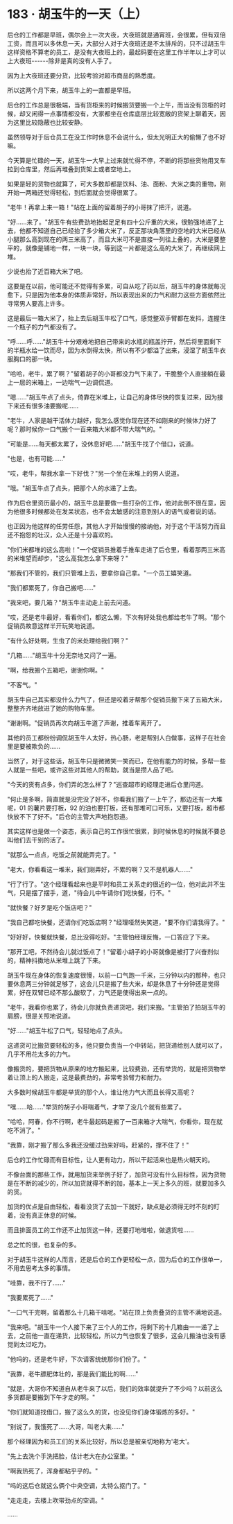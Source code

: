 <link rel="stylesheet" href="../styles/text.css" />
<h1>183 · 胡玉牛的一天（上）</h1>

后仓的工作都是早班，偶尔会上一次大夜，大夜班就是通宵班，会很累，但有双倍工资，而且可以多休息一天，大部分人对于大夜班还是不太排斥的，只不过胡玉牛这样资格不算老的员工，是没有大夜班上的，最起码要在这里工作半年以上才可以上大夜班------除非是真的没有人手了。

因为上大夜班还要分货，比较考验对超市商品的熟悉度。

所以这两个月下来，胡玉牛上的一直都是早班。

后仓的工作总是很极端，当有货柜来的时候搬货要搬一个上午，而当没有货柜的时候，却又闲得一点事情都没有，大家都坐在仓库底层比较宽敞的货架上聊着天，因为这里比较隐蔽也比较安静。

虽然领导对于后仓员工在没工作时休息不会说什么，但太光明正大的偷懒了也不好嘛。

今天算是忙碌的一天，胡玉牛一大早上过来就忙得不停，不断的将那些货物用叉车拉到仓库里，然后再堆叠到货架上或者空地上。

如果是轻的货物也就算了，可大多数却都是饮料、油、面粉、大米之类的重物，刚开始一两箱还觉得轻松，到后面就会觉得很累了。

"老牛！再拿上来一箱！"站在上面的留着胡子的小哥抹了把汗，说道。

"好......来了。"胡玉牛有些费劲地抬起足足有四十公斤重的大米，很勉强地递了上去，他都不知道自己已经抬了多少箱大米了，反正那块角落里的空地的大米已经从小腿那么高到现在的两三米高了，而且大米可不是直接一列往上叠的，大米是要整平的，就像是铺地一样，一块一块，等到这一片都是这么高的大米了，再继续网上堆。

少说也抬了近百箱大米了吧。

这要是在以前，他可能还不觉得有多累，可自从吃了药以后，胡玉牛的身体就每况愈下，只是因为他本身的体质非常好，所以表现出来的力气和耐力这些方面依然比寻常男人要高上许多。

这是最后一箱大米了，抬上去后胡玉牛松了口气，感觉整双手臂都在发抖，连握住一个瓶子的力气都没有了。

"呼......呼......"胡玉牛十分艰难地把自己带来的水瓶的瓶盖拧开，然后将里面剩下的半瓶水给一饮而尽，因为水倒得太快，所以有不少都溢了出来，浸湿了胡玉牛衣服胸口的那一块。

"哈哈，老牛，累了啊？"留着胡子的小哥都没力气下来了，干脆整个人直接躺在最上一层的米箱上，一边喘气一边调侃道。

"嗯......"胡玉牛点了点头，倚靠在米堆上，让自己的身体尽快的恢复过来，因为接下来还有很多油要搬呢......

"老牛，人家是越干活体力越好，我怎么感觉你现在还不如刚来的时候体力好了呢？那时候你一口气搬个一百来箱大米都不带大喘气的。"

"可能是......每天都太累了，没休息好吧......"胡玉牛找了个借口，说道。

"也是，也有可能......"

"哎，老牛，帮我水拿一下好伐？"另一个坐在米堆上的男人说道。

"哦。"胡玉牛点了点头，把那个人的水递了上去。

作为后仓里资历最小的，胡玉牛总是要做一些打杂的工作，他对此倒不很在意，因为他很多时候都处在发呆状态，也不会太敏感的注意到别人的语气或者说的话。

也正因为他这样的任劳任怨，其他人才开始慢慢的接纳他，对于这个干活努力而且还不抱怨的壮汉，众人还是十分喜欢的。

"你们米都堆的这么高啦！"一个促销员推着手推车走进了后仓里，看着那两三米高的米堆望而却步，"这么高我怎么拿下来呀？"

"那我们不管的，我们只管堆上去，要拿你自己拿。"一个员工嬉笑道。

"我们都累死了，你自己搬吧......"

"我来吧，要几箱？"胡玉牛主动走上前去问道。

"哎，还是老牛最好，看看你们，都这么懒，下次有好处我也都给老牛了啊。"那个促销员故意这样半开玩笑地说道。

"有什么好处啊，生虫了的米处理给我们啊？"

"几箱......"胡玉牛十分无奈地又问了一遍。

"啊，给我搬个五箱吧，谢谢你啊。"

"不客气。"

胡玉牛自己其实都没什么力气了，但还是咬着牙帮那个促销员搬下来了五箱大米，整整齐齐地放进了她的购物车里。

"谢谢啊。"促销员再次向胡玉牛道了声谢，推着车离开了。

其他的员工都纷纷调侃胡玉牛人太好，热心肠，老是帮别人白做事，这样子在社会里是要被欺负的......

当然了，对于这些话，胡玉牛只是微微笑一笑而已，在他有能力的时候，多帮一些人就是一些吧，或许这些对其他人的帮助，就当是攒人品了吧。

"今天的货有点多，你们弄的怎么样了？"巡查超市的经理走进后仓里问道。

"何止是多啊，简直就是没完没了好不，你看我们搬了一上午了，那边还有一大堆呢，01 的薯片要打板，92 的油也要打板，还有那堆可口可乐，又要打板，超市都快放不下了好不。"后仓的主管大声地抱怨道。

其实这样也是做一个姿态，表示自己的工作很忙很累，到时候休息的时候就不要总叫他们去干别的活了。

"就那么一点点，吃饭之前就能弄完了。"

"老大，你看看这一堆米，我们刚弄好，不累的啊？又不是机器人......"

"行了行了。"这个经理看起来也是平时和员工关系走的很近的一位，他对此并不生气，只是摆了摆手，道，"待会儿中午请你们吃快餐，行不。"

"就快餐？好歹是吃个饭店吧？"

"我自己都吃快餐，还请你们吃饭店啊？"经理哑然失笑道，"要不你们请我得了。"

"好好好，快餐就快餐，总比没得吃好。"主管怕经理反悔，一口答应了下来。

"那开工吧，不然待会儿就过饭点了！"留着小胡子的小哥就像是被打了兴奋剂似的，精神抖擞地从米堆上跳了下来。

胡玉牛现在身体的恢复速度很慢，以前一口气跑一千米，三分钟以内的那种，也只要休息两三分钟就足够了，这会儿只是搬了些大米，却是休息了十分钟还是觉得累，好在双臂已经不那么酸软了，力气还是使得出来一点的。

"老牛，我看你也累了，待会儿你就负责递货吧，我们来搬。"主管拍了拍胡玉牛的肩膀，很是关照地说道。

"好......"胡玉牛松了口气，轻轻地点了点头。

这递货可比搬货要轻松的多，他只要负责当一个中转站，把货递给别人就可以了，几乎不用花太多的力气。

像搬货的，要把货物从原来的地方搬起来，比较费劲，还有举货的，就是把货物举着让顶上的人搬走，这是最费劲的，非常考验臂力和耐力。

大多数时候胡玉牛都是举货的那个人，谁让他力气大而且长得又高呢？

"嘿......哈......"举货的胡子小哥喘着气，才举了没几个就有些累了。

"哈哈，阿春，你不行啊，老牛最起码是搬了一百来箱才大喘气，你看你，现在就吃不消了。"

"我靠，刚才搬了那么多我还没缓过劲来好吗，赶紧的，撑不住了！"

后仓的工作忙碌而有目标性，让人更有动力，所以干起活来也是热火朝天的。

不像台面的那些工作，就用加货来举例子好了，加货可没有什么目标性，因为货物是在不断的减少的，所以加货就得不断的加，基本上一天上多久的班，就要加多久的货。

加货的优点是自由轻松，看看没货了去加一下就好，缺点是必须得无时不刻的盯着，没有真正休息的时候。

而且排面员工的工作还不止加货这一种，还要打地堆啦，做退货啦......

总之忙的很，也复杂的多。

对于胡玉牛这样的人而言，还是后仓的工作更轻松一点，因为后仓的工作很单一，不用去思考太多的事情。

"哇靠，我不行了......"

"我要累死了......"

"一口气干完啊，留着那么十几箱干啥呢。"站在顶上负责叠货的主管不满地说道。

"我来吧。"胡玉牛一个人接下来了三个人的工作，将剩下的十几箱由一一递了上去，之前他一直在递货，比较轻松，所以力气也恢复了很多，这会儿搬油也没有感觉到太过吃力。

"他吗的，还是老牛好，下次请客统统那你们份了。"

"我靠，老牛膘肥体壮的，那是我们能比的啊......"

"就是，大哥你不知道自从老牛来了以后，我们的效率就提升了不少吗？以前这么多货都是要搬到下午才走的啊。"

"你们就知道找借口，搬了这么久的货，也没见你们身体锻炼的多好。"

"别说了，我饿死了......大哥，叫老大来......"

那个经理因为和员工们的关系比较好，所以总是被亲切地称为'老大'。

"先上去洗个手洗把脸，估计老大在办公室里。"

"啊我热死了，浑身都粘乎乎的。"

"吗的这后仓就这么俩个中央空调，太特么抠门了。"

"走走走，去楼上吹带劲点的空调。"

......
